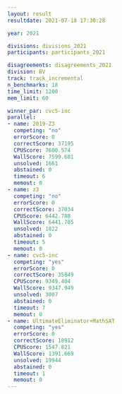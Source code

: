 ```yaml
---
layout: result
resultdate: 2021-07-18 17:30:28

year: 2021

divisions: divisions_2021
participants: participants_2021

disagreements: disagreements_2021
division: BV
track: track_incremental
n_benchmarks: 18
time_limit: 1200
mem_limit: 60

winner_par: cvc5-inc
parallel:
- name: 2019-Z3
  competing: "no"
  errorScore: 0
  correctScore: 37195
  CPUScore: 7600.574
  WallScore: 7599.681
  unsolved: 1661
  abstained: 0
  timeout: 6
  memout: 0
- name: z3
  competing: "no"
  errorScore: 0
  correctScore: 37034
  CPUScore: 6442.788
  WallScore: 6441.705
  unsolved: 1822
  abstained: 0
  timeout: 5
  memout: 0
- name: cvc5-inc
  competing: "yes"
  errorScore: 0
  correctScore: 35849
  CPUScore: 9349.404
  WallScore: 9347.949
  unsolved: 3007
  abstained: 0
  timeout: 7
  memout: 0
- name: UltimateEliminator+MathSAT
  competing: "yes"
  errorScore: 0
  correctScore: 18912
  CPUScore: 1547.821
  WallScore: 1391.669
  unsolved: 19944
  abstained: 0
  timeout: 1
  memout: 0
---
```

